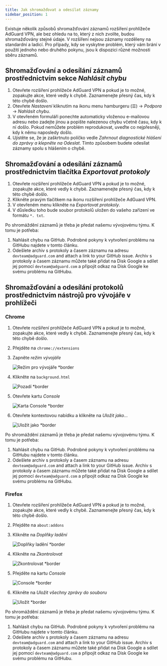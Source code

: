 ```yaml
---
title: Jak shromažďovat a odesílat záznamy
sidebar_position: 1
---
```


Existuje několik způsobů shromažďování záznamů rozšíření prohlížeče AdGuard VPN, ale bez ohledu na to, který z nich zvolíte, budou shromažďovány stejné údaje. V rozšíření nejsou záznamy rozděleny na standardní a ladicí. Pro případy, kdy se vyskytne problém, který vám brání v použití jednoho nebo druhého pokynu, jsou k dispozici různé možnosti sběru záznamů.

## Shromažďování a odesílání záznamů prostřednictvím sekce *Nahlásit chybu*

1. Otevřete rozšíření prohlížeče AdGuard VPN a pokud je to možné, zopakujte akce, které vedly k chybě. Zaznamenejte přesný čas, kdy k této chybě došlo.
1. Otevřete *Nastavení* kliknutím na ikonu menu hamburgeru (☰) → *Podpora* → *Nahlásit chybu*.
1. V otevřeném formuláři ponechte automaticky vloženou e-mailovou adresu nebo zadejte jinou a popište nalezenou chybu včetně času, kdy k ní došlo. Pokud nemůžete problém reprodukovat, uveďte co nejpřesněji, kdy k němu naposledy došlo.
1. Ujistěte se, že je zaškrtnuto políčko vedle *Zahrnout diagnostické hlášení do zprávy *a klepněte na* Odeslat*. Tímto způsobem budete odesílat záznamy spolu s hlášením o chybě.

## Shromažďování a odesílání záznamů prostřednictvím tlačítka *Exportovat protokoly*

1. Otevřete rozšíření prohlížeče AdGuard VPN a pokud je to možné, zopakujte akce, které vedly k chybě. Zaznamenejte přesný čas, kdy k této chybě došlo.
1. Klikněte pravým tlačítkem na ikonu rozšíření prohlížeče AdGuard VPN.
1. V otevřeném menu klikněte na *Exportovat protokoly*.
1. V důsledku toho bude soubor protokolů uložen do vašeho zařízení ve formátu `*. txt`.

Po shromáždění záznamů je třeba je předat našemu vývojovému týmu. K tomu je potřeba:

1. Nahlásit chybu na GitHub. Podrobné pokyny k vytvoření problému na GitHubu najdete v tomto článku.
1. Odešlete archiv s protokoly a časem záznamu na adresu `devteam@adguard.com` and attach a link to your GitHub issue. Archiv s protokoly a časem záznamu můžete také přidat na Disk Google a sdílet jej pomocí `devteam@adguard.com` a připojit odkaz na Disk Google ke svému problému na GitHubu.

## Shromažďování a odesílání protokolů prostřednictvím nástrojů pro vývojáře v prohlížeči

### Chrome

1. Otevřete rozšíření prohlížeče AdGuard VPN a pokud je to možné, zopakujte akce, které vedly k chybě. Zaznamenejte přesný čas, kdy k této chybě došlo.
1. Přejděte na `chrome://extensions`
1. Zapněte *režim vývojáře*

    ![Režim pro vývojáře *border](https://cdn.adguardvpn.com/content/kb/vpn/browser_extension/dev_mode.png)

1. Klikněte na `background.html`

    ![Pozadí *border](https://cdn.adguardvpn.com/content/kb/vpn/browser_extension/backgroung.png)

1. Otevřete kartu *Console*

    ![Karta Console *border](https://cdn.adguardvpn.com/content/kb/vpn/browser_extension/console.png)

1. Otevřete kontextovou nabídku a klikněte na *Uložit jako…*

    ![Uložit jako *border](https://cdn.adguardvpn.com/content/kb/vpn/browser_extension/save.png)

Po shromáždění záznamů je třeba je předat našemu vývojovému týmu. K tomu je potřeba:

1. Nahlásit chybu na GitHub. Podrobné pokyny k vytvoření problému na GitHubu najdete v tomto článku.
1. Odešlete archiv s protokoly a časem záznamu na adresu `devteam@adguard.com` and attach a link to your GitHub issue. Archiv s protokoly a časem záznamu můžete také přidat na Disk Google a sdílet jej pomocí `devteam@adguard.com` a připojit odkaz na Disk Google ke svému problému na GitHubu.

### Firefox

1. Otevřete rozšíření prohlížeče AdGuard VPN a pokud je to možné, zopakujte akce, které vedly k chybě. Zaznamenejte přesný čas, kdy k této chybě došlo.
1. Přejděte na `about:addons`
1. Klikněte na *Doplňky ladění*

    ![Doplňky ladění *border](https://cdn.adguardvpn.com/content/kb/vpn/browser_extension/add-ons.png)

1. Klikněte na *Zkontrolovat*

    ![Zkontrolovat *border](https://cdn.adguardvpn.com/content/kb/vpn/browser_extension/inspect.png)

1. Přejděte na kartu *Console*

    ![Console *border](https://cdn.adguardvpn.com/content/kb/vpn/browser_extension/ff_console.png)

1. Klikněte na *Uložit všechny zprávy do souboru*

    ![Uložit *border](https://cdn.adguardvpn.com/content/kb/vpn/browser_extension/save-to-file.png)

Po shromáždění záznamů je třeba je předat našemu vývojovému týmu. K tomu je potřeba:

1. Nahlásit chybu na GitHub. Podrobné pokyny k vytvoření problému na GitHubu najdete v tomto článku.
1. Odešlete archiv s protokoly a časem záznamu na adresu `devteam@adguard.com` and attach a link to your GitHub issue. Archiv s protokoly a časem záznamu můžete také přidat na Disk Google a sdílet jej pomocí `devteam@adguard.com` a připojit odkaz na Disk Google ke svému problému na GitHubu.
